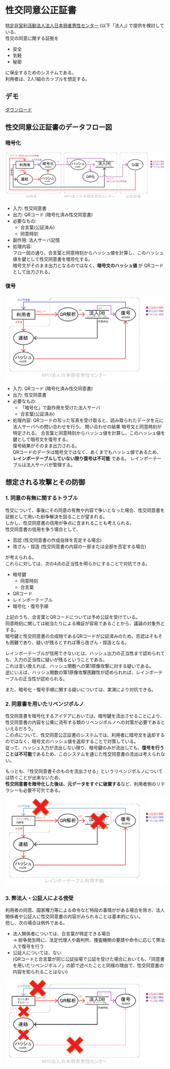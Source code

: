 # 性交同意公正証書
[特定非営利活動法人法人日本弱者男性センター](https://men.or.jp/) (以下「法人」) で提供を検討している、  
性交の同意に関する証拠を  
- 安全
- 気軽
- 秘密

に保全するためのシステムである。  
利用者は、2人1組のカップルを想定する。
 
## デモ  
[ダウンロード](https://github.com/hiratatomotaka/sex_agree/archive/refs/heads/main.zip)

## 性交同意公正証書のデータフロー図
### 暗号化
![](./src/dfd_enc.png)

- 入力: 性交同意書  
- 出力: QRコード (暗号化済み性交同意書)  
- 必要なもの:
  - 合言葉(公証済み)
  - 同意時刻
- 副作用: 法人サーバ記憶
- 処理内容:  
フロー図の通り、合言葉と同意時刻からハッシュ値を計算し、このハッシュ値を鍵として性交同意書を暗号化する。  
暗号文がそのまま出力となるのではなく、**暗号文のハッシュ値** が QRコードとして出力される。

### 復号
![](./src/dfd_dec.png)

- 入力: QRコード (暗号化済み性交同意書)
- 出力: 性交同意書
- 必要なもの:
  - 「暗号化」で副作用を受けた法人サーバ
  - 合言葉(公証済み)
- 処理内容:
QRコードの写った写真を受け取ると、読み取られたデータを元に法人サーバへの問い合わせを行う。
問い合わせの結果 暗号文と同意時刻が特定される。
合言葉と同意時刻からハッシュ値を計算し、このハッシュ値を鍵として暗号文を復号する。  
復号結果がそのまま出力される。  
QRコードのデータは暗号文ではなく、あくまでもハッシュ値であるため、 **レインボーテーブルしていない限り復号は不可能** である。
レインボーテーブルは法人サーバが管理する。

## 想定される攻撃とその防御

### 1. 同意の有無に関するトラブル
性交について、事後にその同意の有無や内容で争いとなった場合、性交同意書を証拠として用いた紛争解決を図ることが望まれる。  
しかし、性交同意書の信用が争点に含まれることも考えられる。  
性交同意書の信用を争う場合として、
- 否認 (性交同意書の作成自体を否定する場合)
- 改ざん・捏造 (性交同意書の内容の一部または全部を否定する場合)

が考えられる。  
これらに対しては、次の4点の正当性を明らかにすることで対抗できる。
- 暗号鍵
  - 同意時刻
  - 合言葉
- QRコード
- レインボーテーブル
- 暗号化・復号手順

上記のうち、合言葉とQRコードについては予め公証を受けている。  
同意時刻に関しては総当たりによる検証が容易であることから、議論の対象外とする。  
暗号鍵と性交同意書の合成物であるQRコードが公証済みのため、否認はそもそも困難であり、疑いが残るとすれば専ら改ざん・捏造となる。

レインボーテーブルが信用できないとは、ハッシュ出力の正当性まで認められても、入力の正当性に疑いが残るということである。  
これは言い換えれば、ハッシュ関数への第1原像攻撃に対する疑いである。  
逆にいえば、ハッシュ関数の第1原像攻撃困難性が認められれば、レインボーテーブルの正当性が認められる。  

また、暗号化・復号手順に関する疑いについては、実演により対抗できる。

### 2. 同意書を用いたリベンジポルノ
性交同意書を暗号化するアイデアにおいては、暗号鍵を流出させることにより、性交同意書の内容を公衆に流布する類のリベンジポルノへの対策が必要であるといえるだろう。  
この点について、性交同意公正証書のシステムでは、利用者に暗号文を返却するのではなく、暗号文のハッシュ値を返却することで対策している。  
従って、ハッシュ入力が流出しない限り、暗号鍵のみが流出しても、**復号を行うことは不可能**であるため、このシステムを通じた性交同意書の流出は考えられない。  

もっとも、「性交同意書そのものを流出させる」というリベンジポルノについては防ぐことが出来ないため、  
**性交同意書を暗号化した後は、元データをすぐに破棄する**など、利用者側のリテラシーも必要不可欠である。

![](./src/dfd_illegal_dec.png)

### 3. 弊法人・公証人による傍受
利用者の同意、国家権力等による命令など特段の事情ががある場合を除き、法人関係者や公証人に性交同意書の内容がみられることは基本的にない。  
但し、次の場合は例外である。

- 法人関係者については、合言葉が特定できる場合  
→ 紛争発生時に、法定代理人や裁判所、捜査機関の要請や命令に応じて弊法人で復号を行う
- 公証人については、ない  
(QRコードと合言葉が同じ公証役場で公証を受けた場合においても、「同意書を用いたリベンジポルノ」の節で述べたことと同様の理由で、性交同意書の内容を知られることはない)

![](./src/dfd_illegal_dec2.png)
